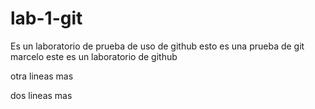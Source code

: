 # lab-1-git
Es un laboratorio de prueba de uso de github
esto es una prueba de git
marcelo este es un laboratorio de github

otra lineas mas

dos lineas mas
